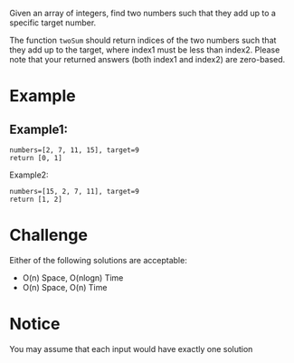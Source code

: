 Given an array of integers, find two numbers such that they add up to a specific target number.

The function `twoSum` should return indices of the two numbers such that they add up to the target, where index1 must be less than index2. Please note that your returned answers (both index1 and index2) are zero-based.

# Example
## Example1:
```
numbers=[2, 7, 11, 15], target=9
return [0, 1]
```
Example2:
```
numbers=[15, 2, 7, 11], target=9
return [1, 2]
```
# Challenge
Either of the following solutions are acceptable:

- O(n) Space, O(nlogn) Time
- O(n) Space, O(n) Time
# Notice
You may assume that each input would have exactly one solution